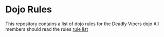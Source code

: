 Dojo Rules
==========

This repository contains a list of dojo rules for the Deadly Vipers dojo
All members should read the rules [rule list](https://github.com/deadlyvipers)  

